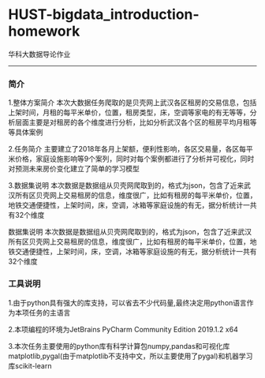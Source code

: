 # HUST-bigdata_introduction-homework
华科大数据导论作业

---
### 简介
1.整体方案简介
本次大数据任务爬取的是贝壳网上武汉各区租房的交易信息，包括上架时间，月租的每平米单价，位置，租房类型，床，空调等家电的有无等等，分析层面主要是对租房的各个维度进行分析，比如分析武汉各个区的租房平均月租等等具体案例

2.任务简介
主要建立了2018年各月上架额，便利性影响，各区交易量，各区每平米价格，家庭设施影响等9个案列，同时对每个案例都进行了分析并可视化，同时对预测未来房价变化建立了简单的学习模型

3.数据集说明
本次数据是数据组从贝壳网爬取到的，格式为json，包含了近来武汉所有区贝壳网上交易租房的信息，维度很广，比如有租房的每平米单价，位置，地铁交通便捷性，上架时间，床，空调，冰箱等家庭设施的有无，据分析统计一共有32个维度

数据集说明
本次数据是数据组从贝壳网爬取到的，格式为json，包含了近来武汉所有区贝壳网上交易租房的信息，维度很广，比如有租房的每平米单价，位置，地铁交通便捷性，上架时间，床，空调，冰箱等家庭设施的有无，据分析统计一共有32个维度

### 工具说明
1.由于python具有强大的库支持，可以省去不少代码量,最终决定用python语言作为本项任务的主语言

2.本项编程的环境为JetBrains PyCharm Community Edition 2019.1.2 x64

3.本次任务主要使用的python库有科学计算包numpy,pandas和可视化库matplotlib,pygal(由于matplotlib不支持中文，所以主要使用了pygal)和机器学习库scikit-learn
